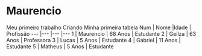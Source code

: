 # Maurencio
Meu primeiro trabalho
Criando
Minha primeira tabela
Num | Nome |Idade | Profissão
--- |--- |--- |---
1 | Maurencio | 68 Anos | Estudante
2 | Geilza | 63 Anos | Professora
3 | Lucas | 5 Anos | Estudante
4 | Gabriel | 11 Anos | Estudante
5 | Matheus | 5 Anos | Estudante
